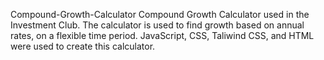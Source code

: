 Compound-Growth-Calculator
Compound Growth Calculator used in the Investment Club. The calculator is used to find growth based on annual rates, on a flexible time period. JavaScript, CSS, Taliwind CSS, and HTML were used to create this calculator.
